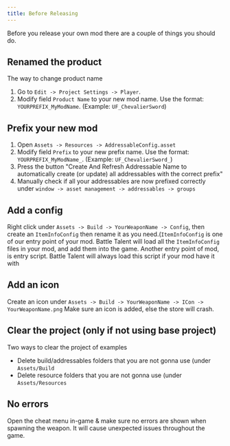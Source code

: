 ```yaml
---
title: Before Releasing
---
```

Before you release your own mod there are a couple of things you should do.

## Renamed the product

The way to change product name
1. Go to `Edit -> Project Settings -> Player`.
2. Modify field `Product Name` to your new mod name. Use the format: `YOURPREFIX_MyModName`. (Example: `UF_ChevalierSword`)

## Prefix your new mod

1. Open `Assets -> Resources -> AddressableConfig.asset`
1. Modify field `Prefix` to your new prefix name. Use the format: `YOURPREFIX_MyModName_`. (Example: `UF_ChevalierSword_`)
1. Press the button "Create And Refresh Addressable Name to automatically create (or update) all addressables with the correct prefix"
1. Manually check if all your addressables are now prefixed correctly under `window -> asset management -> addressables -> groups`

## Add a config

Right click under `Assets -> Build -> YourWeaponName -> Config`, then create an `ItemInfoConfig` then rename it as you need.(`ItemInfoConfig` is one of our entry point of your mod. Battle Talent will load all the `ItemInfoConfig` files in your mod, and add them into the game. Another entry point of mod, is entry script. Battle Talent will always load this script if your mod have it with 

## Add an icon

Create an icon under `Assets -> Build -> YourWeaponName -> ICon -> YourWeaponName.png`
Make sure an icon is added, else the store will crash.

## Clear the project (only if not using base project)

Two ways to clear the project of examples

* Delete build/addressables folders that you are not gonna use (under `Assets/Build`
* Delete resource folders that you are not gonna use (under `Assets/Resources`

## No errors

Open the cheat menu in-game & make sure no errors are shown when spawning the weapon. It will cause unexpected issues throughout the game.
